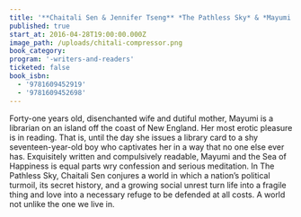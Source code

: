 ```yaml
---
title: '**Chaitali Sen & Jennifer Tseng** *The Pathless Sky* & *Mayumi and the Sea of Happiness*'
published: true
start_at: 2016-04-28T19:00:00.000Z
image_path: /uploads/chitali-compressor.png
book_category:
program: '-writers-and-readers'
ticketed: false
book_isbn:
  - '9781609452919'
  - '9781609452698'
---
```



Forty-one years old, disenchanted wife and dutiful mother, Mayumi is a librarian on an island off the coast of New England. Her most erotic pleasure is in reading. That is, until the day she issues a library card to a shy seventeen-year-old boy who captivates her in a way that no one else ever has. Exquisitely written and compulsively readable, Mayumi and the Sea of Happiness is equal parts wry confession and serious meditation. In The Pathless Sky, Chaitali Sen conjures a world in which a nation’s political turmoil, its secret history, and a growing social unrest turn life into a fragile thing and love into a necessary refuge to be defended at all costs. A world not unlike the one we live in.